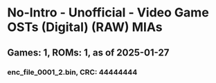 # No-Intro - Unofficial - Video Game OSTs (Digital) (RAW) MIAs
## Games: 1, ROMs: 1, as of 2025-01-27
### enc_file_0001_2.bin, CRC: 44444444
